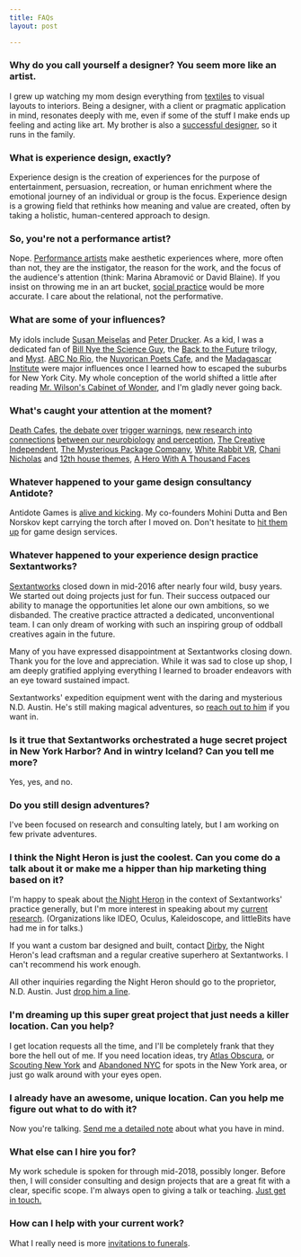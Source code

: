 ```yaml
---
title: FAQs
layout: post

---
```


### Why do you call yourself a designer? You seem more like an artist.

I grew up watching my mom design everything from [textiles](https://www.instagram.com/aprioriknits/) to visual layouts to interiors. Being a designer, with a client or pragmatic application in mind, resonates deeply with me, even if some of the stuff I make ends up feeling and acting like art. My brother is also a [successful designer](http://easterncollective.com/), so it runs in the family.


### What is experience design, exactly?
Experience design is the creation of experiences for the purpose of entertainment, persuasion, recreation, or human enrichment where the emotional journey of an individual or group is the focus. Experience design is a growing field that rethinks how meaning and value are created, often by taking a holistic, human-centered approach to design.


### So, you're not a performance artist?
Nope. [Performance artists](https://en.wikipedia.org/wiki/Performance_art) make aesthetic experiences where, more often than not, they are the instigator, the reason for the work, and the focus of the audience's attention (think: Marina Abramović or David Blaine). If you insist on throwing me in an art bucket, [social practice](https://en.wikipedia.org/wiki/Social_practice_(art)) would be more accurate. I care about the relational, not the performative.

### What are some of your influences?
My idols include [Susan Meiselas](http://www.susanmeiselas.com/) and [Peter Drucker](https://en.wikipedia.org/wiki/Peter_Drucker). As a kid, I was a dedicated fan of [Bill Nye the Science Guy](https://en.wikipedia.org/wiki/Bill_Nye_the_Science_Guy), the [Back to the Future](https://en.wikipedia.org/wiki/Back_to_the_Future) trilogy, and [Myst](https://en.wikipedia.org/wiki/Myst).  [ABC No Rio](https://en.wikipedia.org/wiki/ABC_No_Rio), the [Nuyorican Poets Cafe](https://en.wikipedia.org/wiki/Nuyorican_Poets_Caf%C3%A9), and the [Madagascar Institute](http://www.madagascarinstitute.com/) were major influences once I learned how to escaped the suburbs for New York City. My whole conception of the world shifted a little after reading [Mr. Wilson's Cabinet of Wonder](http://www.nytimes.com/1995/10/29/books/true-lies.html), and I'm gladly never going back.


### What's caught your attention at the moment?

[Death Cafes](http://deathcafe.com/), [the debate over](http://www.newyorker.com/magazine/2016/05/30/the-new-activism-of-liberal-arts-colleges) [trigger warnings](http://www.theatlantic.com/magazine/archive/2015/09/the-coddling-of-the-american-mind/399356/), [new research into connections](http://www.nytimes.com/2016/06/12/magazine/what-if-ptsd-is-more-physical-than-psychological.html) [between our neurobiology](http://www.newyorker.com/magazine/2015/02/09/trip-treatment)  [and perception](https://youtu.be/oxnbAFQINoM?t=4m1s), [The Creative Independent](https://thecreativeindependent.com/), [The Mysterious Package Company](https://www.mysteriouspackage.com/), [White Rabbit VR](http://www.whiterabbitstudiosvr.com/), [Chani Nicholas](http://chaninicholas.com/) and [12th house themes](http://astrologyrestored.com/2015/08/09/mysteries-of-the-12th-house-the-gods-must-be-crazy-by-kenneth-johnson/), [A Hero With A Thousand Faces](https://en.wikipedia.org/wiki/The_Hero_with_a_Thousand_Faces)


### Whatever happened to your game design consultancy Antidote?

Antidote Games is [alive and kicking](http://www.playistheantidote.com/). My co-founders Mohini Dutta and Ben Norskov kept carrying the torch after I moved on. Don't hesitate to [hit them up](mailto:hello@playistheantidote.com) for game design services.


### Whatever happened to your experience design practice Sextantworks?

[Sextantworks](http://sextant.works/) closed down in mid-2016 after nearly four wild, busy years. We started out doing projects just for fun. Their success outpaced our ability to manage the opportunities let alone our own ambitions, so we disbanded. The creative practice attracted a dedicated, unconventional team. I can only dream of working with such an inspiring group of oddball creatives again in the future.  

Many of you have expressed disappointment at Sextantworks closing down. Thank you for the love and appreciation. While it was sad to close up shop, I am deeply gratified applying everything I learned to broader endeavors with an eye toward sustained impact.

Sextantworks' expedition equipment went with the daring and mysterious N.D. Austin. He's still making magical adventures, so <a href="mailto:imbibe@nightheronspeakeasy.com">reach out to him</a> if you want in.   


### Is it true that Sextantworks orchestrated a huge secret project in New York Harbor? And in wintry Iceland? Can you tell me more?

Yes, yes, and no.


### Do you still design adventures?

I've been focused on research and consulting lately, but I am working on few private adventures.


### I think the Night Heron is just the coolest. Can you come do a talk about it or make me a hipper than hip marketing thing based on it?

I'm happy to speak about [the Night Heron](/projects/thenightheron/) in the context of Sextantworks' practice generally, but I'm more interest in speaking about my [current research](/2016/04/sex-death-survival/). (Organizations like IDEO, Oculus, Kaleidoscope, and littleBits have had me in for talks.)

If you want a custom bar designed and built, contact <a href="http://dirby.info/">Dirby</a>, the Night Heron's lead craftsman and a regular creative superhero at Sextantworks. I can't recommend his work enough.

All other inquiries regarding the Night Heron should go to the proprietor, N.D. Austin. Just <a href="mailto:imbibe@nightheronspeakeasy.com">drop him a line</a>.



### I'm dreaming up this super great project that just needs a killer location. Can you help?

I get location requests all the time, and I'll be completely frank that they bore the hell out of me. If you need location ideas, try [Atlas Obscura](http://www.atlasobscura.com/places), or [Scouting New York](http://www.scoutingny.com/) and [Abandoned NYC](https://abandonednyc.com/) for spots in the New York area, or just go walk around with your eyes open.


### I already have an awesome, unique location. Can you help me figure out what to do with it?

Now you're talking. <a href="mailto:&#105;&#100;&#097;&#064;&#117;&#110;&#099;&#111;&#109;&#109;&#111;&#110;&#112;&#108;&#097;&#099;&#101;&#115;&#046;&#099;&#111;&#109;">Send me a detailed note</a> about what you have in mind.


### What else can I hire you for?

My work schedule is spoken for through mid-2018, possibly longer. Before then, I will consider consulting and design projects that are a great fit with a clear, specific scope. I'm always open to giving a talk or teaching. <a href="mailto:&#105;&#100;&#097;&#064;&#117;&#110;&#099;&#111;&#109;&#109;&#111;&#110;&#112;&#108;&#097;&#099;&#101;&#115;&#046;&#099;&#111;&#109;">Just get in touch.</a>


### How can I help with your current work?

What I really need is more [invitations to funerals](/2016/04/sex-death-survival/).
